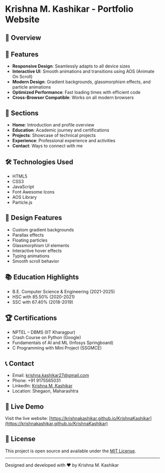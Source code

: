 # Krishna M. Kashikar - Portfolio Website

## 🌟 Overview


## 🚀 Features
- **Responsive Design**: Seamlessly adapts to all device sizes
- **Interactive UI**: Smooth animations and transitions using AOS (Animate On Scroll)
- **Modern Design**: Gradient backgrounds, glassmorphism effects, and particle animations
- **Optimized Performance**: Fast loading times with efficient code
- **Cross-Browser Compatible**: Works on all modern browsers

## 📱 Sections
- **Home**: Introduction and profile overview
- **Education**: Academic journey and certifications
- **Projects**: Showcase of technical projects
- **Experience**: Professional experience and activities
- **Contact**: Ways to connect with me

## 🛠️ Technologies Used
- HTML5
- CSS3
- JavaScript
- Font Awesome Icons
- AOS Library
- Particle.js

## 🎨 Design Features
- Custom gradient backgrounds
- Parallax effects
- Floating particles
- Glassmorphism UI elements
- Interactive hover effects
- Typing animations
- Smooth scroll behavior

## 📚 Education Highlights
- B.E. Computer Science & Engineering (2021-2025)
- HSC with 85.50% (2020-2021)
- SSC with 67.40% (2018-2019)

## 🏆 Certifications
- NPTEL – DBMS (IIT Kharagpur)
- Crash Course on Python (Google)
- Fundamentals of AI and ML (Infosys Springboard)
- C Programming with Mini Project (SSGMCE)

## 📞 Contact
- Email: krishna.kashikar27@gmail.com
- Phone: +91 9175565031
- LinkedIn: [Krishna M. Kashikar](https://www.linkedin.com/in/krishna-kashikar-4a1b7b2b3)
- Location: Shegaon, Maharashtra

## 🚀 Live Demo
Visit the live website: [https://krishnakashikar.github.io/KrishnaKashikar](https://krishnakashikar.github.io/KrishnaKashikar)

## 📝 License
This project is open source and available under the [MIT License](LICENSE).

---
Designed and developed with ❤️ by Krishna M. Kashikar
